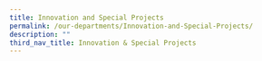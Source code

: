 ```yaml
---
title: Innovation and Special Projects
permalink: /our-departments/Innovation-and-Special-Projects/
description: ""
third_nav_title: Innovation & Special Projects
---
```

